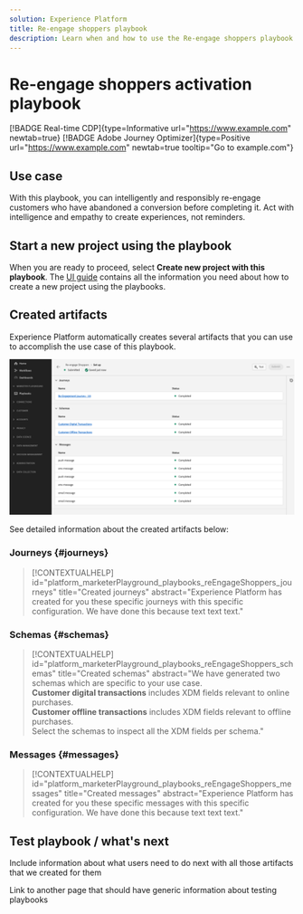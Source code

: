 ```yaml
---
solution: Experience Platform
title: Re-engage shoppers playbook
description: Learn when and how to use the Re-engage shoppers playbook
---
```


# Re-engage shoppers activation playbook

[!BADGE Real-time CDP]{type=Informative url="https://www.example.com" newtab=true} [!BADGE Adobe Journey Optimizer]{type=Positive url="https://www.example.com" newtab=true tooltip="Go to example.com"}

## Use case

With this playbook, you can intelligently and responsibly re-engage customers who have abandoned a conversion before completing it. Act with intelligence and empathy to create experiences, not reminders.

## Start a new project using the playbook

When you are ready to proceed, select **Create new project with this playbook**. The [UI guide](/help/marketer-playground/playbooks/ui-guide.md) contains all the information you need about how to create a new project using the playbooks.

## Created artifacts

Experience Platform automatically creates several artifacts that you can use to accomplish the use case of this playbook.

![Artifacts created for the re-engage shoppers playbook](/help/marketer-playground/assets/playbooks/catalog/re-engage-shoppers/re-engage-shoppers-artifacts.png)

See detailed information about the created artifacts below: 

### Journeys {#journeys}

>[!CONTEXTUALHELP]
>id="platform_marketerPlayground_playbooks_reEngageShoppers_journeys"
>title="Created journeys"
>abstract="Experience Platform has created for you these specific journeys with this specific configuration. We have done this because text text text."

### Schemas {#schemas}

>[!CONTEXTUALHELP]
>id="platform_marketerPlayground_playbooks_reEngageShoppers_schemas"
>title="Created schemas"
>abstract="We have generated two schemas which are specific to your use case. <br> <b>Customer digital transactions</b> includes XDM fields relevant to online purchases. <br> <b>Customer offline transactions</b> includes XDM fields relevant to offline purchases. <br> Select the schemas to inspect all the XDM fields per schema."

### Messages {#messages}

>[!CONTEXTUALHELP]
>id="platform_marketerPlayground_playbooks_reEngageShoppers_messages"
>title="Created messages"
>abstract="Experience Platform has created for you these specific messages with this specific configuration. We have done this because text text text."



## Test playbook / what's next

Include information about what users need to do next with all those artifacts that we created for them

Link to another page that should have generic information about testing playbooks